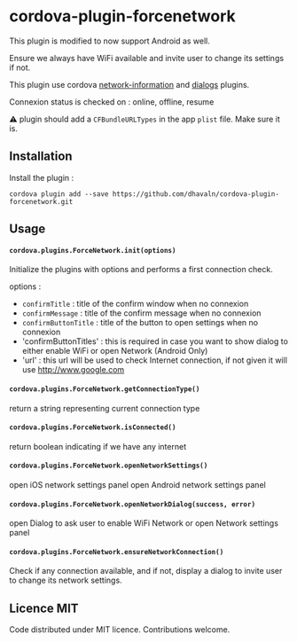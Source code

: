 # cordova-plugin-forcenetwork

This plugin is modified to now support Android as well.

Ensure we always have WiFi available and invite user to change its settings if not.

This plugin use cordova [network-information](https://github.com/apache/cordova-plugin-network-information) and [dialogs](https://github.com/apache/cordova-plugin-dialogs) plugins.

Connexion status is checked on : online, offline, resume

:warning: plugin should add a `CFBundleURLTypes` in the app `plist` file. Make sure it is.

## Installation

Install the plugin :

`cordova plugin add --save https://github.com/dhavaln/cordova-plugin-forcenetwork.git`

## Usage

#### `cordova.plugins.ForceNetwork.init(options)`

Initialize the plugins with options and performs a first connection check.

options :

 - `confirmTitle` : title of the confirm window when no connexion
 - `confirmMessage` : title of the confirm message when no connexion
 - `confirmButtonTitle` : title of the button to open settings when no connexion
 - 'confirmButtonTitles' : this is required in case you want to show dialog to either enable WiFi or open Network (Android Only)
 - 'url' : this url will be used to check Internet connection, if not given it will use http://www.google.com
 

#### `cordova.plugins.ForceNetwork.getConnectionType()`

return a string representing current connection type

#### `cordova.plugins.ForceNetwork.isConnected()`

return boolean indicating if we have any internet

#### `cordova.plugins.ForceNetwork.openNetworkSettings()`

open iOS network settings panel
open Android network settings panel

#### `cordova.plugins.ForceNetwork.openNetworkDialog(success, error)`

open Dialog to ask user to enable WiFi Network or open Network settings panel

#### `cordova.plugins.ForceNetwork.ensureNetworkConnection()`

Check if any connection available, and if not, display a dialog to invite user to change its network settings.

## Licence MIT

Code distributed under MIT licence. Contributions welcome.
